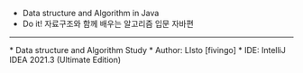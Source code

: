 * Data structure and Algorithm in Java
 * Do it! 자료구조와 함께 배우는 알고리즘 입문 자바편   
<hr/>
* Data structure and Algorithm Study
* Author: LIsto [fivingo]
* IDE: IntelliJ IDEA 2021.3 (Ultimate Edition)    
